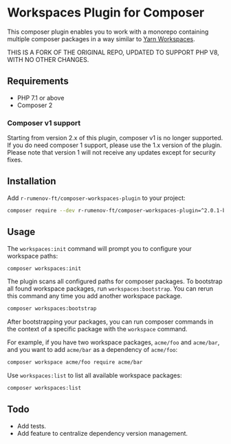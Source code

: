 Workspaces Plugin for Composer
==============================

This composer plugin enables you to work with a monorepo containing multiple composer packages in a way similar to [Yarn Workspaces](https://yarnpkg.com/lang/en/docs/workspaces/).

THIS IS A FORK OF THE ORIGINAL REPO, UPDATED TO SUPPORT PHP V8, WITH NO OTHER CHANGES.

Requirements
------------
- PHP 7.1 or above
- Composer 2

### Composer v1 support

Starting from version 2.x of this plugin, composer v1 is no longer supported. If you do need
composer 1 support, please use the 1.x version of the plugin. Please note that version 1 will not
receive any updates except for security fixes.

Installation
------------

Add `r-rumenov-ft/composer-workspaces-plugin` to your project:

```sh
composer require --dev r-rumenov-ft/composer-workspaces-plugin=^2.0.1-beta0
```

Usage
-----

The `workspaces:init` command will prompt you to configure your workspace paths:

```sh
composer workspaces:init
```

The plugin scans all configured paths for composer packages. To bootstrap all found workspace packages, run `workspaces:bootstrap`. You can rerun this command any time you add another workspace package.

```sh
composer workspaces:bootstrap
```

After bootstrapping your packages, you can run composer commands in the context of a specific package with the `workspace` command.

For example, if you have two workspace packages, `acme/foo` and `acme/bar`, and you want to add `acme/bar` as a dependency of `acme/foo`:

```sh
composer workspace acme/foo require acme/bar
```

Use `workspaces:list` to list all available workspace packages:

```sh
composer workspaces:list
```

Todo
----

* Add tests.
* Add feature to centralize dependency version management.
